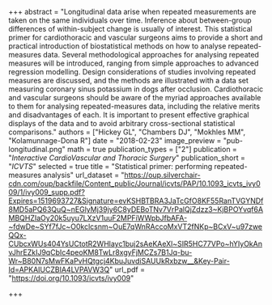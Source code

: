 +++
abstract = "Longitudinal data arise when repeated measurements are taken on the same individuals over time. Inference about between-group differences of within-subject change is usually of interest. This statistical primer for cardiothoracic and vascular surgeons aims to provide a short and practical introduction of biostatistical methods on how to analyse repeated-measures data. Several methodological approaches for analysing repeated measures will be introduced, ranging from simple approaches to advanced regression modelling. Design considerations of studies involving repeated measures are discussed, and the methods are illustrated with a data set measuring coronary sinus potassium in dogs after occlusion. Cardiothoracic and vascular surgeons should be aware of the myriad approaches available to them for analysing repeated-measures data, including the relative merits and disadvantages of each. It is important to present effective graphical displays of the data and to avoid arbitrary cross-sectional statistical comparisons."
authors = ["Hickey GL", "Chambers DJ", "Mokhles MM", "Kolamunnage-Dona R"]
date = "2018-02-23"
image_preview = "pub-longitudinal.png"
math = true
publication_types = ["2"]
publication = "*Interactive CardioVascular and Thoracic Surgery*"
publication_short = "*ICVTS*"
selected = true
title = "Statistical primer: performing repeated-measures analysis"
url_dataset = "https://oup.silverchair-cdn.com/oup/backfile/Content_public/Journal/icvts/PAP/10.1093_icvts_ivy009/1/ivy009_supp.pdf?Expires=1519693727&Signature=evKSHBTBRA3JaTcGfO8KF55RanTVGYNDf8MD5aPQ63QuQ~nEGlyMj39jy6C8yDEBoTNv7VrPalQjZdzz3~KjBPOYvqf6AMBQHZIaOy20k5uyu7LXzV1uuF2MPFiWWpbJfbAFA-~fdwDe~SYf7fJc~O0kclcsnm~OuE7qWnRAccoMxVT2fNKp~BCxV~u97zweQQx-CUbcxWUs404YsUCtotR2WHlayc1buj2sAeKAeXl~SIR5HC77VPo~hYIyOkAnvJhrEZkIJ9qCbIc4peoKM8TwLr8xgyFjMCZs7B1Jq-bu-Wr~B80N7sMwFKaPvHQtgcj4KbuJuvdiSAUUkRxbzw__&Key-Pair-Id=APKAIUCZBIA4LVPAVW3Q"
url_pdf = "https://doi.org/10.1093/icvts/ivy009"

+++
